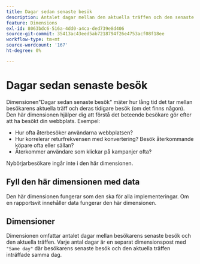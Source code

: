 ```yaml
---
title: Dagar sedan senaste besök
description: Antalet dagar mellan den aktuella träffen och den senaste gången de besökte.
feature: Dimensions
exl-id: 8063bdc6-516a-4dd0-a4ca-ded739e8d406
source-git-commit: 35413ac43eed5ab7218794f26e4753acf08f18ee
workflow-type: tm+mt
source-wordcount: '167'
ht-degree: 0%

---
```


# Dagar sedan senaste besök

Dimensionen&quot;Dagar sedan senaste besök&quot; mäter hur lång tid det tar mellan besökarens aktuella träff och deras tidigare besök (om det finns någon). Den här dimensionen hjälper dig att förstå det beteende besökare gör efter att ha besökt din webbplats. Exempel:

* Hur ofta återbesöker användarna webbplatsen?
* Hur korrelerar returfrekvensen med konvertering? Besök återkommande köpare ofta eller sällan?
* Återkommer användare som klickar på kampanjer ofta?

Nybörjarbesökare ingår inte i den här dimensionen.

## Fyll den här dimensionen med data

Den här dimensionen fungerar som den ska för alla implementeringar. Om en rapportsvit innehåller data fungerar den här dimensionen.

## Dimensioner

Dimensionen omfattar antalet dagar mellan besökarens senaste besök och den aktuella träffen. Varje antal dagar är en separat dimensionspost med `"Same day"` där besökarens senaste besök och den aktuella träffen inträffade samma dag.
